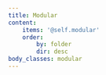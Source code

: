 ```yaml
---
title: Modular
content:
    items: '@self.modular'
    order:
        by: folder
        dir: desc
body_classes: modular
---
```


